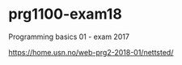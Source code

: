 # prg1100-exam18
 Programming basics 01 - exam 2017

https://home.usn.no/web-prg2-2018-01/nettsted/
